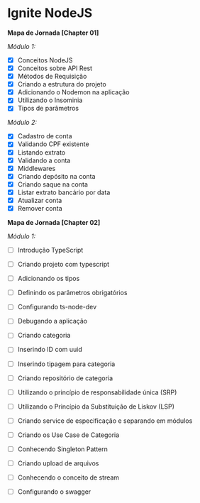 # Ignite NodeJS

**Mapa de Jornada [Chapter 01]**

*Módulo 1:*

- [x] Conceitos NodeJS
- [x] Conceitos sobre API Rest
- [x] Métodos de Requisição
- [x] Criando a estrutura do projeto
- [x] Adicionando o Nodemon na aplicação
- [x] Utilizando o Insominia 
- [x] Tipos de parâmetros 

*Módulo 2:*

- [x] Cadastro de conta
- [x] Validando CPF existente
- [x] Listando extrato
- [x] Validando a conta
- [x] Middlewares
- [x] Criando depósito na conta
- [x] Criando saque na conta
- [x] Listar extrato bancário por data
- [x] Atualizar conta
- [x] Remover conta

**Mapa de Jornada [Chapter 02]**

*Módulo 1:*

- [ ] Introdução TypeScript
- [ ] Criando projeto com typescript
- [ ] Adicionando os tipos
- [ ] Definindo os parâmetros obrigatórios
- [ ] Configurando ts-node-dev
- [ ] Debugando a aplicação
- [ ] Criando categoria
- [ ] Inserindo ID com uuid
- [ ] Inserindo tipagem para categoria
- [ ] Criando repositório de categoria
- [ ] Utilizando o princípio de responsabilidade única (SRP)
- [ ] Utilizando o Princípio da Substituição de Liskov (LSP)
- [ ] Criando service de especificação e separando em módulos
- [ ] Criando os Use Case de Categoria
- [ ] Conhecendo Singleton Pattern
- [ ] Criando upload de arquivos
- [ ] Conhecendo o conceito de stream
- [ ] Configurando o swagger


